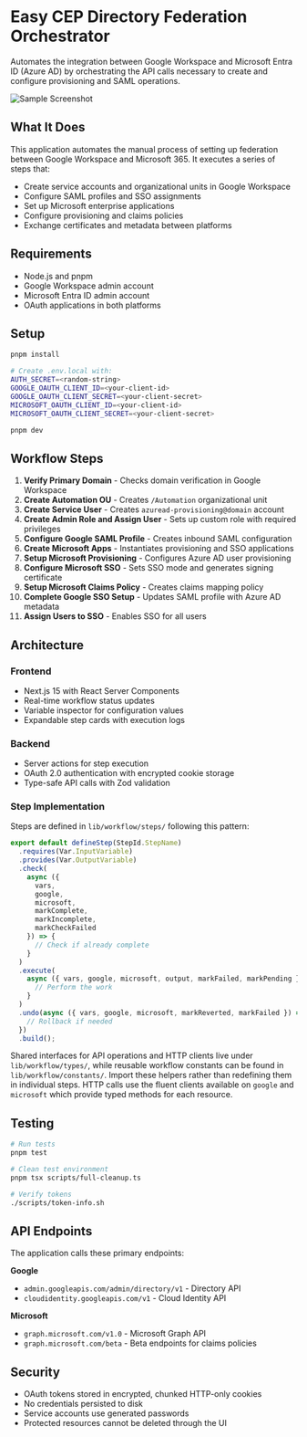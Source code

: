 # Easy CEP Directory Federation Orchestrator

Automates the integration between Google Workspace and Microsoft Entra ID (Azure AD) by orchestrating the API calls necessary to create and configure provisioning and SAML operations.

![Sample Screenshot](https://github.com/user-attachments/assets/12941a04-4544-48aa-8f41-d592c58a2dfd)


## What It Does

This application automates the manual process of setting up federation between Google Workspace and Microsoft 365. It executes a series of steps that:

- Create service accounts and organizational units in Google Workspace
- Configure SAML profiles and SSO assignments
- Set up Microsoft enterprise applications
- Configure provisioning and claims policies
- Exchange certificates and metadata between platforms

## Requirements

- Node.js and pnpm
- Google Workspace admin account
- Microsoft Entra ID admin account
- OAuth applications in both platforms

## Setup

```bash
pnpm install

# Create .env.local with:
AUTH_SECRET=<random-string>
GOOGLE_OAUTH_CLIENT_ID=<your-client-id>
GOOGLE_OAUTH_CLIENT_SECRET=<your-client-secret>
MICROSOFT_OAUTH_CLIENT_ID=<your-client-id>
MICROSOFT_OAUTH_CLIENT_SECRET=<your-client-secret>

pnpm dev
```

## Workflow Steps

1. **Verify Primary Domain** - Checks domain verification in Google Workspace
2. **Create Automation OU** - Creates `/Automation` organizational unit
3. **Create Service User** - Creates `azuread-provisioning@domain` account
4. **Create Admin Role and Assign User** - Sets up custom role with required privileges
5. **Configure Google SAML Profile** - Creates inbound SAML configuration
6. **Create Microsoft Apps** - Instantiates provisioning and SSO applications
7. **Setup Microsoft Provisioning** - Configures Azure AD user provisioning
8. **Configure Microsoft SSO** - Sets SSO mode and generates signing certificate
9. **Setup Microsoft Claims Policy** - Creates claims mapping policy
10. **Complete Google SSO Setup** - Updates SAML profile with Azure AD metadata
11. **Assign Users to SSO** - Enables SSO for all users

## Architecture

### Frontend

- Next.js 15 with React Server Components
- Real-time workflow status updates
- Variable inspector for configuration values
- Expandable step cards with execution logs

### Backend

- Server actions for step execution
- OAuth 2.0 authentication with encrypted cookie storage
- Type-safe API calls with Zod validation

### Step Implementation

Steps are defined in `lib/workflow/steps/` following this pattern:

```typescript
export default defineStep(StepId.StepName)
  .requires(Var.InputVariable)
  .provides(Var.OutputVariable)
  .check(
    async ({
      vars,
      google,
      microsoft,
      markComplete,
      markIncomplete,
      markCheckFailed
    }) => {
      // Check if already complete
    }
  )
  .execute(
    async ({ vars, google, microsoft, output, markFailed, markPending }) => {
      // Perform the work
    }
  )
  .undo(async ({ vars, google, microsoft, markReverted, markFailed }) => {
    // Rollback if needed
  })
  .build();
```

Shared interfaces for API operations and HTTP clients live under
`lib/workflow/types/`, while reusable workflow constants can be found in
`lib/workflow/constants/`. Import these helpers rather than redefining them in
individual steps. HTTP calls use the fluent clients available on `google` and
`microsoft` which provide typed methods for each resource.

## Testing

```bash
# Run tests
pnpm test

# Clean test environment
pnpm tsx scripts/full-cleanup.ts

# Verify tokens
./scripts/token-info.sh
```

## API Endpoints

The application calls these primary endpoints:

**Google**

- `admin.googleapis.com/admin/directory/v1` - Directory API
- `cloudidentity.googleapis.com/v1` - Cloud Identity API

**Microsoft**

- `graph.microsoft.com/v1.0` - Microsoft Graph API
- `graph.microsoft.com/beta` - Beta endpoints for claims policies

## Security

- OAuth tokens stored in encrypted, chunked HTTP-only cookies
- No credentials persisted to disk
- Service accounts use generated passwords
- Protected resources cannot be deleted through the UI
